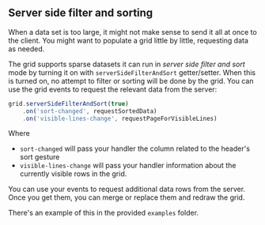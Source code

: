 ## Server side filter and sorting


When a data set is too large, it might not make sense to send it all at once to the client.
You might want to populate a grid little by little, requesting data as needed.

The grid supports sparse datasets it can run in _server side filter and sort_ mode by turning it on with `serverSideFilterAndSort` getter/setter.
When this is turned on, no attempt to filter or sorting will be done by the grid.
You can use the grid events to request the relevant data from the server:

```javascript
grid.serverSideFilterAndSort(true)
    .on('sort-changed', requestSortedData)
    .on('visible-lines-change', requestPageForVisibleLines)
```

Where

* `sort-changed` will pass your handler the column related to the header's sort gesture
* `visible-lines-change` will pass your handler information about the currently visible rows in the grid.

You can use your events to request additional data rows from the server.
Once you get them, you can merge or replace them and redraw the grid.

There's an example of this in the provided `examples` folder.

